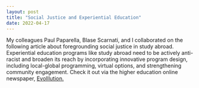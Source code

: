```yaml
---
layout: post
title: "Social Justice and Experiential Education"
date: 2022-04-17
---
```


My colleagues Paul Paparella, Blase Scarnati, and I collaborated on the following article about foregrounding social justice in study abroad. Experiential education programs like study abroad need to be actively anti-racist and broaden its reach by incorporating innovative program design, including local-global programming, virtual options, and strengthening community engagement. Check it out via the higher education online newspaper, [Evolllution.](https://evolllution.com/revenue-streams/global_learning/study-abroad-has-never-lived-up-to-its-own-social-justice-aspirations/)
